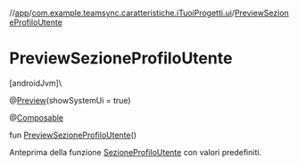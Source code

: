 //[app](../../index.md)/[com.example.teamsync.caratteristiche.iTuoiProgetti.ui](index.md)/[PreviewSezioneProfiloUtente](-preview-sezione-profilo-utente.md)

# PreviewSezioneProfiloUtente

[androidJvm]\

@[Preview](https://developer.android.com/reference/kotlin/androidx/compose/ui/tooling/preview/Preview.html)(showSystemUi = true)

@[Composable](https://developer.android.com/reference/kotlin/androidx/compose/runtime/Composable.html)

fun [PreviewSezioneProfiloUtente](-preview-sezione-profilo-utente.md)()

Anteprima della funzione [SezioneProfiloUtente](-sezione-profilo-utente.md) con valori predefiniti.
